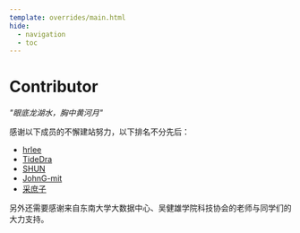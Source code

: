 ```yaml
---
template: overrides/main.html
hide:
  - navigation
  - toc
---
```

# Contributor

*"眼底龙湖水，胸中黄河月"*

感谢以下成员的不懈建站努力，以下排名不分先后：

- [hrlee](http://hrlee.cn/)
- [TideDra](https://github.com/TideDra)
- [SHUN](https://zsaqwq.com/)
- [JohnG-mit](https://JohnG-mit.github.io)
- [采庶子](https://github.com/Gfssfa)

另外还需要感谢来自东南大学大数据中心、吴健雄学院科技协会的老师与同学们的大力支持。